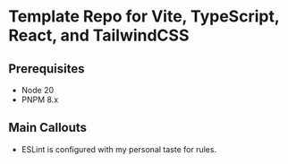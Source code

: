 # Template Repo for Vite, TypeScript, React, and TailwindCSS

## Prerequisites

- Node 20
- PNPM 8.x

## Main Callouts

- ESLint is configured with my personal taste for rules.
